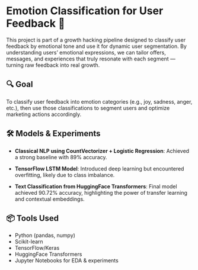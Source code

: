 # Emotion Classification for User Feedback 🎯
This project is part of a growth hacking pipeline designed to classify user feedback by emotional tone and use it for dynamic user segmentation. By understanding users’ emotional expressions, we can tailor offers, messages, and experiences that truly resonate with each segment — turning raw feedback into real growth.

## 🔍 Goal
To classify user feedback into emotion categories (e.g., joy, sadness, anger, etc.), then use those classifications to segment users and optimize marketing actions accordingly.

## 🛠️ Models & Experiments
- **Classical NLP using CountVectorizer + Logistic Regression**: Achieved a strong baseline with 89% accuracy.

- **TensorFlow LSTM Model**: Introduced deep learning but encountered overfitting, likely due to class imbalance.

- **Text Classification from HuggingFace Transformers**: Final model achieved 90.72% accuracy, highlighting the power of transfer learning and contextual embeddings.

## 📦 Tools Used
- Python (pandas, numpy)
- Scikit-learn
- TensorFlow/Keras
- HuggingFace Transformers
- Jupyter Notebooks for EDA & experiments


